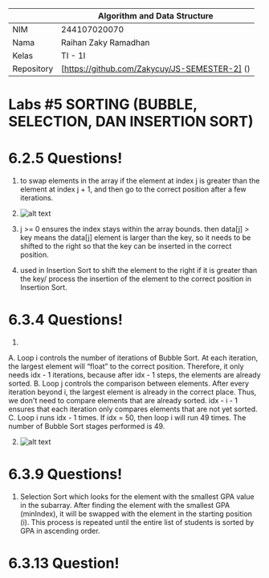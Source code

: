 |  | Algorithm and Data Structure |
|--|--|
| NIM | 244107020070 |
| Nama | Raihan Zaky Ramadhan |
| Kelas | TI - 1I |
| Repository | [https://github.com/Zakycuy/JS-SEMESTER-2] () |

# Labs #5 SORTING (BUBBLE, SELECTION, DAN INSERTION SORT)

# 6.2.5 Questions!

1. to swap elements in the array if the element at index j is greater than the element at index j + 1, and then go to the correct position after a few iterations.

2. ![alt text](image.png)

3. j >= 0 ensures the index stays within the array bounds. then data[j] > key means the data[j] element is larger than the key, so it needs to be shifted to the right so that the key can be inserted in the correct position.

4. used in Insertion Sort to shift the element to the right if it is greater than the key/ process the insertion of the element to the correct position in Insertion Sort.

# 6.3.4 Questions!

1. 
A. Loop i controls the number of iterations of Bubble Sort.
At each iteration, the largest element will “float” to the correct position. Therefore, it only needs idx - 1 iterations, because after idx - 1 steps, the elements are already sorted.
B. Loop j controls the comparison between elements. After every iteration beyond i, the largest element is already in the correct place. Thus, we don't need to compare elements that are already sorted. idx - i - 1 ensures that each iteration only compares elements that are not yet sorted.
C. Loop i runs idx - 1 times. If idx = 50, then loop i will run 49 times. The number of Bubble Sort stages  performed is 49.

2. ![alt text](image.png)

# 6.3.9 Questions!

1.  Selection Sort which looks for the element with the smallest GPA value in the subarray. After finding the element with the smallest GPA (minIndex), it will be swapped with the element in the starting position (i). This process is repeated until the entire list of students is sorted by GPA in ascending order.

# 6.3.13 Question!


